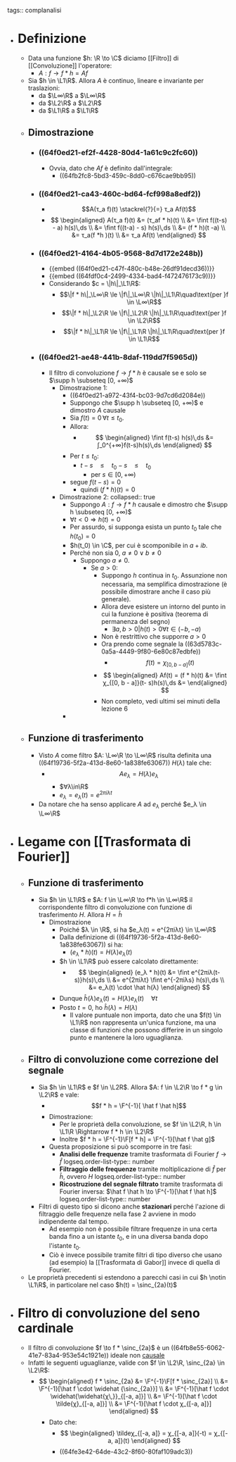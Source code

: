 tags:: complanalisi

- # Definizione
	- Data una funzione $h: \R \to \C$ diciamo [[Filtro]] di [[Convoluzione]] l'operatore:
		- $A : f \to f*h = Af$
	- Sia $h \in \L1\R$. Allora $A$ è continuo, lineare e invariante per traslazioni:
		- da $\L∞\R$ a $\L∞\R$
		- da $\L2\R$ a $\L2\R$
		- da $\L1\R$ a $\L1\R$
	- ## Dimostrazione
		- ### ((64f0ed21-ef2f-4428-80d4-1a61c9c2fc60))
			- Ovvia, dato che $Af$ è definito dall'integrale:
				- ((64fb2fc8-5bd3-459c-8dd0-c676cae9bb95))
		- ### ((64f0ed21-ca43-460c-bd64-fcf998a8edf2))
			- $$A(τ_a f)(t) \stackrel{?}{=} τ_a Af(t)$$
			- $$
			  \begin{aligned}
			  A(τ_a f)(t) &= (τ_af * h)(t) \\
			  &= \fint f((t-s) - a) h(s)\,ds \\
			  &= \fint f((t-a) - s) h(s)\,ds \\
			  &= (f * h)(t -a) \\
			  &= τ_a(f *h )(t) \\
			  &= τ_a Af(t)
			  \end{aligned}
			  $$
		- ### ((64f0ed21-4164-4b05-9568-8d7d172e248b))
			- {{embed ((64f0ed21-c47f-480c-b48e-26df91decd36))}}
			- {{embed ((64fdf0c4-2499-4334-bad4-f472476173c9))}}
			- Considerando $c = \|h\|_\L1\R$:
				- $$\|f * h\|_\L∞\R \le \|f\|_\L∞\R \|h\|_\L1\R\quad\text{per }f \in \L∞\R$$
				- $$\|f * h\|_\L2\R \le \|f\|_\L2\R \|h\|_\L1\R\quad\text{per }f \in \L2\R$$
				- $$\|f * h\|_\L1\R \le \|f\|_\L1\R \|h\|_\L1\R\quad\text{per }f \in \L1\R$$
		- ### ((64f0ed21-ae48-441b-8daf-119dd7f5965d))
			- Il filtro di convoluzione $f \to f * h$ è causale se e solo se $\supp h \subseteq [0, +∞)$
				- Dimostrazione 1:
					- ((64f0ed21-a972-43f4-bc03-9d7cd6d2084e))
					- Suppongo che $\supp h \subseteq [0, +∞)$ e dimostro $A$ causale
					- Sia $f(t) = 0 \,\forall t \le t_0$.
					- Allora:
						- $$
						  \begin{aligned}
						  \fint f(t-s) h(s)\,ds &= ∫_0^{+∞}f(t-s)h(s)\,ds
						  \end{aligned}
						  $$
					- Per $t \le t_0$:
						- $t - s \quad\le\quad t_0 - s \quad\le\quad t_0$
							- per $s \in [0, +∞)$
					- segue $f(t - s) = 0 \quad$
						- quindi $(f * h)(t) = 0$
				- Dimostrazione 2:
				  collapsed:: true
					- Suppongo $A: f \to f * h$ causale e dimostro che $\supp h \subseteq [0, +∞)$
					- $∀ t < 0 \Rightarrow h(t) = 0$
					- Per assurdo, si supponga esista un punto $t_0$ tale che $h(t_0) = 0$
					- $h(t_0) \in \C$, per cui è scomponibile in $a + ib$.
					- Perché non sia 0, $a \neq 0 \vee b \neq 0$
						- Suppongo $a \neq 0$.
							- Se $a > 0$:
								- Suppongo $h$ continua in $t_0$. Assunzione non necessaria, ma semplifica dimostrazione (è possibile dimostrare anche il caso più generale).
								- Allora deve esistere un intorno del punto in cui la funzione è positiva (teorema di permanenza del segno)
									- $\exists a, b > 0 | h(t) > 0 \forall t \in (-b, -a)$
								- Non è restrittivo che supporre $a > 0$
								- Ora prendo come segnale la ((63d5783c-0a5a-4449-9f80-6e80c87edbfe))
									- $$f(t) = χ_{[0, b - a]}(t)$$
								- $$
								  \begin{aligned}
								  Af(t) = (f * h)(t) &= \fint χ_{[0, b - a]}(t- s)h(s)\,ds
								  &= 
								  \end{aligned}
								  $$
								- Non completo, vedi ultimi sei minuti della lezione 6
					-
	- ## Funzione di trasferimento
		- Visto $A$ come filtro $A: \L∞\R \to \L∞\R$ risulta definita una ((64f19736-5f2a-413d-8e60-1a838fe63067)) $H(λ)$ tale che:
			- $$Ae_λ = H(λ)e_λ$$
				- $∀λ\in\R$
				- $e_λ = e_λ(t) = e^{2πiλt}$
		- Da notare che ha senso applicare $A$ ad $e_λ$ perché $e_λ \in \L∞\R$
- # Legame con [[Trasformata di Fourier]]
	- ## Funzione di trasferimento
		- Sia $h \in \L1\R$ e $A: f \in \L∞\R \to f*h \in \L∞\R$ il corrispondente filtro di convoluzione con funzione di trasferimento $H$. Allora $H = \hat h$
			- Dimostrazione
				- Poiché $λ \in \R$, si ha $e_λ(t) = e^{2πiλt} \in \L∞\R$
				- Dalla definizione di ((64f19736-5f2a-413d-8e60-1a838fe63067)) si ha:
					- $(e_λ * h)(t) = H(λ)e_λ(t)$
				- $h \in \L1\R$ può essere calcolato direttamente:
					- $$
					  \begin{aligned}
					  (e_λ * h)(t) &= \fint e^{2πiλ(t-s)}h(s)\,ds \\
					  &= e^{2πiλt} \fint e^{-2πiλs} h(s)\,ds \\
					  &= e_λ(t) \cdot \hat h(λ)
					  \end{aligned}
					  $$
				- Dunque $\hat h(λ) e_λ(t) = H(λ)e_λ(t)\quad ∀t$
				- Posto $t=0$, ho $\hat h(λ) = H(λ)$
					- Il valore puntuale non importa, dato che una $f(t) \in \L1\R$ non rappresenta un'unica funzione, ma una classe di funzioni che possono differire in un singolo punto e mantenere la loro uguaglianza.
	- ## Filtro di convoluzione come correzione del segnale
		- Sia $h \in \L1\R$ e $f \in \L2R$. Allora $A: f \in \L2\R \to f * g \in \L2\R$ e vale:
			- $$f * h = \F^{-1}[ \hat f \hat h]$$
			- Dimostrazione:
				- Per le proprietà della convoluzione, se $f \in \L2\R, h \in \L1\R \Rightarrow f * h \in \L2\R$
				- Inoltre $f * h = \F^{-1}\F[f * h] = \F^{-1}[\hat f \hat g]$
			- Questa proposizione si può scomporre in tre fasi:
				- **Analisi delle frequenze** tramite trasformata di Fourier $f \rightarrow \hat f$
				  logseq.order-list-type:: number
				- **Filtraggio delle frequenze** tramite moltiplicazione di $\hat f$ per $\hat h$, ovvero $H$
				  logseq.order-list-type:: number
				- **Ricostruzione del segnale filtrato** tramite trasformata di Fourier inversa: $\hat f \hat h \to \F^{-1}[\hat f \hat h]$
				  logseq.order-list-type:: number
		- Filtri di questo tipo si dicono anche **stazionari** perché  l'azione di filtraggio delle frequenze nella fase 2 avviene in modo indipendente dal tempo.
			- Ad esempio non è possibile filtrare frequenze in una certa banda fino a un istante $t_0$, e in una diversa banda dopo l'istante $t_0$.
			- Ciò è invece possibile tramite filtri di tipo diverso che usano (ad esempio) la [[Trasformata di Gabor]] invece di quella di Fourier.
	- Le proprietà precedenti si estendono a parecchi casi in cui $h \notin \L1\R$, in particolare nel caso $h(t) = \sinc_{2a}(t)$
- # Filtro di convoluzione del seno cardinale
	- Il filtro di convoluzione $f \to f * \sinc_{2a}$ è un ((64fb8e55-6062-41e7-83a4-953e54c1921e)) ideale non [causale](((64f0ed21-ae48-441b-8daf-119dd7f5965d)))
	- Infatti le seguenti uguaglianze, valide con $f \in \L2\R, \sinc_{2a} \in \L2\R$:
		- $$
		  \begin{aligned}
		  f * \sinc_{2a} &= \F^{-1}\F[f * \sinc_{2a}] \\
		  &= \F^{-1}[\hat f \cdot \widehat {\sinc_{2a}}] \\
		  &= \F^{-1}[\hat f \cdot \widehat{\widehat{χ\,}}_{[-a, a]}] \\
		  &= \F^{-1}[\hat f \cdot  \tilde{χ}_{[-a, a]}] \\
		  &= \F^{-1}[\hat f \cdot χ_{[-a, a]}]
		  \end{aligned}
		  $$
			- Dato che:
				- $$
				  \begin{aligned}
				  \tildeχ_{[-a, a]} = χ_{[-a, a]}(-t) = χ_{[-a, a]}(t)
				  \end{aligned}
				  $$
				- ((64fe3e42-64de-43c2-8f60-80faf109adc3))